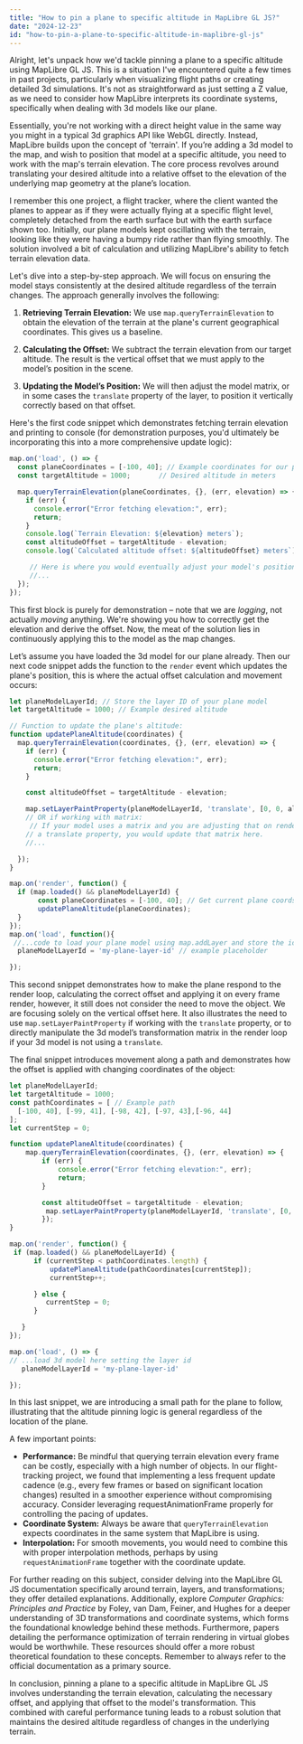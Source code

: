 ```yaml
---
title: "How to pin a plane to specific altitude in MapLibre GL JS?"
date: "2024-12-23"
id: "how-to-pin-a-plane-to-specific-altitude-in-maplibre-gl-js"
---
```


Alright, let's unpack how we'd tackle pinning a plane to a specific altitude using MapLibre GL JS. This is a situation I've encountered quite a few times in past projects, particularly when visualizing flight paths or creating detailed 3d simulations. It's not as straightforward as just setting a Z value, as we need to consider how MapLibre interprets its coordinate systems, specifically when dealing with 3d models like our plane.

Essentially, you're not working with a direct height value in the same way you might in a typical 3d graphics API like WebGL directly. Instead, MapLibre builds upon the concept of 'terrain'. If you’re adding a 3d model to the map, and wish to position that model at a specific altitude, you need to work with the map's terrain elevation. The core process revolves around translating your desired altitude into a relative offset to the elevation of the underlying map geometry at the plane’s location.

I remember this one project, a flight tracker, where the client wanted the planes to appear as if they were actually flying at a specific flight level, completely detached from the earth surface but with the earth surface shown too. Initially, our plane models kept oscillating with the terrain, looking like they were having a bumpy ride rather than flying smoothly. The solution involved a bit of calculation and utilizing MapLibre's ability to fetch terrain elevation data.

Let's dive into a step-by-step approach. We will focus on ensuring the model stays consistently at the desired altitude regardless of the terrain changes. The approach generally involves the following:

1.  **Retrieving Terrain Elevation:** We use `map.queryTerrainElevation` to obtain the elevation of the terrain at the plane's current geographical coordinates. This gives us a baseline.

2.  **Calculating the Offset:** We subtract the terrain elevation from our target altitude. The result is the vertical offset that we must apply to the model’s position in the scene.

3.  **Updating the Model’s Position:** We will then adjust the model matrix, or in some cases the `translate` property of the layer, to position it vertically correctly based on that offset.

Here's the first code snippet which demonstrates fetching terrain elevation and printing to console (for demonstration purposes, you'd ultimately be incorporating this into a more comprehensive update logic):

```javascript
map.on('load', () => {
  const planeCoordinates = [-100, 40]; // Example coordinates for our plane
  const targetAltitude = 1000;       // Desired altitude in meters

  map.queryTerrainElevation(planeCoordinates, {}, (err, elevation) => {
    if (err) {
      console.error("Error fetching elevation:", err);
      return;
    }
    console.log(`Terrain Elevation: ${elevation} meters`);
    const altitudeOffset = targetAltitude - elevation;
    console.log(`Calculated altitude offset: ${altitudeOffset} meters`);

     // Here is where you would eventually adjust your model's position using the altitudeOffset
     //...
  });
});
```

This first block is purely for demonstration – note that we are *logging*, not actually *moving* anything. We're showing you how to correctly get the elevation and derive the offset. Now, the meat of the solution lies in continuously applying this to the model as the map changes.

Let’s assume you have loaded the 3d model for our plane already. Then our next code snippet adds the function to the `render` event which updates the plane's position, this is where the actual offset calculation and movement occurs:

```javascript
let planeModelLayerId; // Store the layer ID of your plane model
let targetAltitude = 1000; // Example desired altitude

// Function to update the plane's altitude:
function updatePlaneAltitude(coordinates) {
  map.queryTerrainElevation(coordinates, {}, (err, elevation) => {
    if (err) {
      console.error("Error fetching elevation:", err);
      return;
    }

    const altitudeOffset = targetAltitude - elevation;

    map.setLayerPaintProperty(planeModelLayerId, 'translate', [0, 0, altitudeOffset]);
    // OR if working with matrix:
     // If your model uses a matrix and you are adjusting that on render rather than
    // a translate property, you would update that matrix here.
    //...

  });
}

map.on('render', function() {
  if (map.loaded() && planeModelLayerId) {
       const planeCoordinates = [-100, 40]; // Get current plane coords from your source
       updatePlaneAltitude(planeCoordinates);
  }
});
map.on('load', function(){
 //...code to load your plane model using map.addLayer and store the id in planeModelLayerId
  planeModelLayerId = 'my-plane-layer-id' // example placeholder

});
```

This second snippet demonstrates how to make the plane respond to the render loop, calculating the correct offset and applying it on every frame render, however, it still does not consider the need to move the object. We are focusing solely on the vertical offset here.  It also illustrates the need to use `map.setLayerPaintProperty` if working with the `translate` property, or to directly manipulate the 3d model’s transformation matrix in the render loop if your 3d model is not using a `translate`.

The final snippet introduces movement along a path and demonstrates how the offset is applied with changing coordinates of the object:

```javascript
let planeModelLayerId;
let targetAltitude = 1000;
const pathCoordinates = [ // Example path
  [-100, 40], [-99, 41], [-98, 42], [-97, 43],[-96, 44]
];
let currentStep = 0;

function updatePlaneAltitude(coordinates) {
    map.queryTerrainElevation(coordinates, {}, (err, elevation) => {
        if (err) {
            console.error("Error fetching elevation:", err);
            return;
        }

        const altitudeOffset = targetAltitude - elevation;
         map.setLayerPaintProperty(planeModelLayerId, 'translate', [0, 0, altitudeOffset]);
        });
}

map.on('render', function() {
 if (map.loaded() && planeModelLayerId) {
      if (currentStep < pathCoordinates.length) {
          updatePlaneAltitude(pathCoordinates[currentStep]);
          currentStep++;

      } else {
         currentStep = 0;
      }

   }
});

map.on('load', () => {
// ...load 3d model here setting the layer id
   planeModelLayerId = 'my-plane-layer-id'

});

```

In this last snippet, we are introducing a small path for the plane to follow, illustrating that the altitude pinning logic is general regardless of the location of the plane.

A few important points:

*   **Performance:** Be mindful that querying terrain elevation every frame can be costly, especially with a high number of objects. In our flight-tracking project, we found that implementing a less frequent update cadence (e.g., every few frames or based on significant location changes) resulted in a smoother experience without compromising accuracy. Consider leveraging requestAnimationFrame properly for controlling the pacing of updates.
*   **Coordinate System:** Always be aware that `queryTerrainElevation` expects coordinates in the same system that MapLibre is using.
*   **Interpolation:** For smooth movements, you would need to combine this with proper interpolation methods, perhaps by using `requestAnimationFrame` together with the coordinate update.

For further reading on this subject, consider delving into the MapLibre GL JS documentation specifically around terrain, layers, and transformations; they offer detailed explanations. Additionally, explore *Computer Graphics: Principles and Practice* by Foley, van Dam, Feiner, and Hughes for a deeper understanding of 3D transformations and coordinate systems, which forms the foundational knowledge behind these methods. Furthermore, papers detailing the performance optimization of terrain rendering in virtual globes would be worthwhile. These resources should offer a more robust theoretical foundation to these concepts. Remember to always refer to the official documentation as a primary source.

In conclusion, pinning a plane to a specific altitude in MapLibre GL JS involves understanding the terrain elevation, calculating the necessary offset, and applying that offset to the model's transformation. This combined with careful performance tuning leads to a robust solution that maintains the desired altitude regardless of changes in the underlying terrain.
